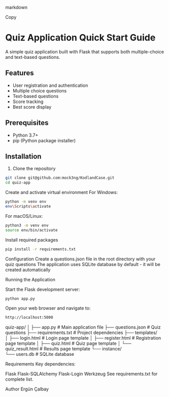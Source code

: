 markdown

Copy
# Quiz Application Quick Start Guide

A simple quiz application built with Flask that supports both multiple-choice and text-based questions.

## Features
- User registration and authentication
- Multiple choice questions
- Text-based questions 
- Score tracking
- Best score display

## Prerequisites
- Python 3.7+
- pip (Python package installer)

## Installation

1. Clone the repository
```bash
git clone git@github.com:mock3ng/KodlandCase.git
cd quiz-app

```

Create and activate virtual environment
For Windows:

```bash
python -m venv env
env\Scripts\activate

```
For macOS/Linux:

```bash
python3 -m venv env
source env/bin/activate
```

Install required packages

```bash
pip install -r requirements.txt
```
Configuration
Create a questions.json file in the root directory with your quiz questions
The application uses SQLite database by default - it will be created automatically

Running the Application

Start the Flask development server:

```bash
python app.py
```
Open your web browser and navigate to:


```bash
http://localhost:5000
```



quiz-app/
│
├── app.py              # Main application file
├── questions.json      # Quiz questions
├── requirements.txt    # Project dependencies
├── templates/         
│   ├── login.html     # Login page template
│   ├── register.html  # Registration page template
│   ├── quiz.html      # Quiz page template
│   └── quiz_result.html # Results page template
└── instance/          
    └── users.db       # SQLite database
    
Requirements
Key dependencies:

Flask
Flask-SQLAlchemy
Flask-Login
Werkzeug
See requirements.txt for complete list.



Author
Ergün Çalbay
